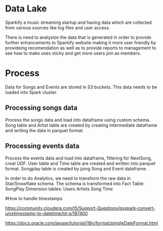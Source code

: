 # Data Lake 

Sparkify a music streaming startup and having data which are collected from various sources like log
files and user access.

There is need to analysize the data that is generated in order to provide further enhancements to 
Sparkify website making it more user friendly by provideing recomendation as well as to provide reports
to management to see how to make uses sticky and get more users join as members.


# Process

Data for Songs and Events are stored in S3 buckets.  This data needs to be loaded into Spark cluster.


## Processing songs data
Process the songs data and load into dataframe using custom schema. Song table and Artist table are created by 
creating intermediate dataframe and writing the data in parquet format.  

## Processing events data
Process the events data and load into dataframe, filtering for NextSong, creat UDF. User table and Time table are created
and written into parquet format.
Songplay table is created by joing Song and Event dataframe.


In order to do Analytics, we need to transform the raw data in Star/Snowflake schema.  The schema is transformed into
Fact Table:
    SongPlay
Dimension tables:
    Users
    Artists
    Song
    Time
    

#How to handle timestamps

https://community.cloudera.com/t5/Support-Questions/pyspark-convert-unixtimestamp-to-datetime/td-p/187400

https://docs.oracle.com/javase/tutorial/i18n/format/simpleDateFormat.html

